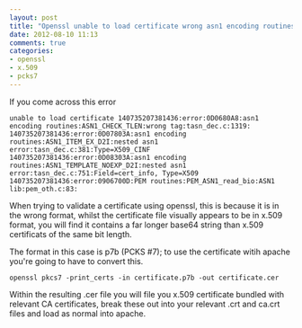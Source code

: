```yaml
---
layout: post
title: "Openssl unable to load certificate wrong asn1 encoding routines:ASN1_CHECK_TLEN::tag:tasn_dec.c:1319"
date: 2012-08-10 11:13
comments: true
categories:
- openssl
- x.509
- pcks7
---
```


If you come across this error

`
unable to load certificate
140735207381436:error:0D0680A8:asn1 encoding routines:ASN1_CHECK_TLEN:wrong tag:tasn_dec.c:1319:
140735207381436:error:0D07803A:asn1 encoding routines:ASN1_ITEM_EX_D2I:nested asn1 error:tasn_dec.c:381:Type=X509_CINF
140735207381436:error:0D08303A:asn1 encoding routines:ASN1_TEMPLATE_NOEXP_D2I:nested asn1 error:tasn_dec.c:751:Field=cert_info, Type=X509
140735207381436:error:0906700D:PEM routines:PEM_ASN1_read_bio:ASN1 lib:pem_oth.c:83:
`

When trying to validate a certificate using openssl, this is because it is in the wrong format, whilst the certificate file visually appears to be in x.509 format, you will find it contains a far longer base64 string than x.509 certificats of the same bit length.

The format in this case is p7b (PCKS #7); to use the certificate witih apache you're going to have to convert this.

`
openssl pkcs7 -print_certs -in certificate.p7b -out certificate.cer
`

Within the resulting .cer file you will file you x.509 certificate bundled with relevant CA certificates, break these out into your relevant .crt and ca.crt files and load as normal into apache.

